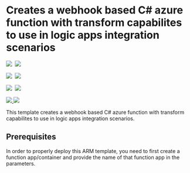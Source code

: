 # Creates a webhook based C# azure function with transform capabilites to use in logic apps integration scenarios 

<IMG SRC="https://azbotstorage.blob.core.windows.net/badges/201-logic-app-transform-function/PublicLastTestDate.svg" />&nbsp;
<IMG SRC="https://azbotstorage.blob.core.windows.net/badges/201-logic-app-transform-function/PublicDeployment.svg" />&nbsp;

<IMG SRC="https://azbotstorage.blob.core.windows.net/badges/201-logic-app-transform-function/FairfaxLastTestDate.svg" />&nbsp;
<IMG SRC="https://azbotstorage.blob.core.windows.net/badges/201-logic-app-transform-function/FairfaxDeployment.svg" />&nbsp;

<IMG SRC="https://azbotstorage.blob.core.windows.net/badges/201-logic-app-transform-function/BestPracticeResult.svg" />&nbsp;
<IMG SRC="https://azbotstorage.blob.core.windows.net/badges/201-logic-app-transform-function/CredScanResult.svg" />&nbsp;

<a href="https://portal.azure.com/#create/Microsoft.Template/uri/https%3A%2F%2Fraw.githubusercontent.com%2FAzure%2Fazure-quickstart-templates%2Fmaster%2F201-logic-app-transform-function%2Fazuredeploy.json" target="_blank">
    <img src="http://azuredeploy.net/deploybutton.png"/>
</a>
<a href="http://armviz.io/#/?load=https%3A%2F%2Fraw.githubusercontent.com%2FAzure%2Fazure-quickstart-templates%2Fmaster%2F201-logic-app-transform-function%2Fazuredeploy.json" target="_blank">
    <img src="http://armviz.io/visualizebutton.png"/>
</a>

This template creates a webhook based C# azure function with transform capabilites to use in logic apps integration scenarios.

## Prerequisites ##

In order to properly deploy this ARM template, you need to first create a function app/container and provide the name of that function app in the parameters.
